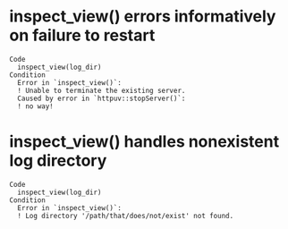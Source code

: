 # inspect_view() errors informatively on failure to restart

    Code
      inspect_view(log_dir)
    Condition
      Error in `inspect_view()`:
      ! Unable to terminate the existing server.
      Caused by error in `httpuv::stopServer()`:
      ! no way!

# inspect_view() handles nonexistent log directory

    Code
      inspect_view(log_dir)
    Condition
      Error in `inspect_view()`:
      ! Log directory '/path/that/does/not/exist' not found.

